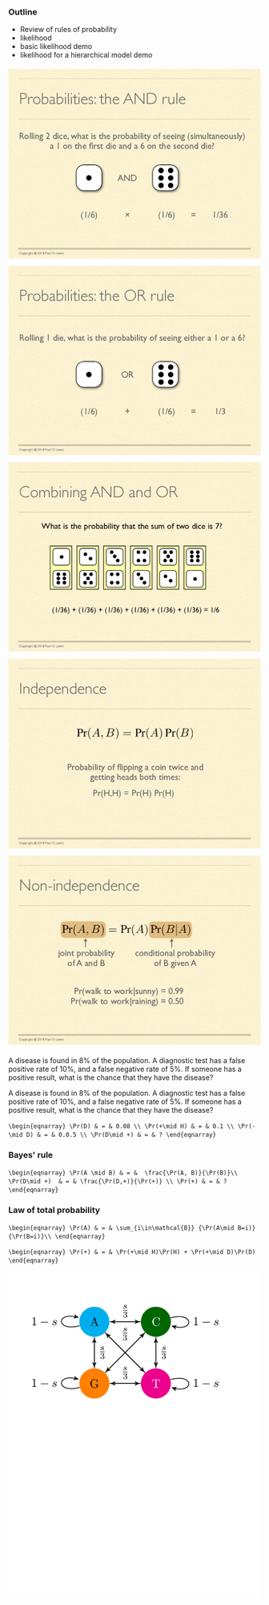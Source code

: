 ### Outline

  * Review of rules of probability
  * likelihood
  * basic likelihood demo
  * likelihood for a hierarchical model demo



<img src="images/by-paul-lewis/pol-probability-0.png"/>



<img src="images/by-paul-lewis/pol-probability-1.png"/>



<img src="images/by-paul-lewis/pol-probability-2.png"/>



<img src="images/by-paul-lewis/pol-probability-3.png"/>



<img src="images/by-paul-lewis/pol-probability-4.png"/>



A disease is found in 8% of the population.
A diagnostic test has a false positive rate of 10%, and
a false negative rate of 5%.
If someone has a positive result, what is the chance that they have the disease?



A disease is found in 8% of the population.
A diagnostic test has a false positive rate of 10%, and
a false negative rate of 5%.
If someone has a positive result, what is the chance that they have the disease?

`\begin{eqnarray}
\Pr(D) & = & 0.08 \\
\Pr(+\mid H) & = & 0.1 \\
\Pr(-\mid D) & = & 0.0.5 \\
\Pr(D\mid +) & = & ?
\end{eqnarray}`




### Bayes' rule
`\begin{eqnarray}
\Pr(A \mid B) & = &  \frac{\Pr(A, B)}{\Pr(B)}\\
\Pr(D\mid +)  & = & \frac{\Pr(D,+)}{\Pr(+)} \\
\Pr(+) & = & ?
\end{eqnarray}`




### Law of total probability
`\begin{eqnarray}
\Pr(A) & = & \sum_{i\in\mathcal{B}} {\Pr(A\mid B=i)}{\Pr(B=i)}\\
\end{eqnarray}`

`\begin{eqnarray}
\Pr(+) & = & \Pr(+\mid H)\Pr(H) + \Pr(+\mid D)\Pr(D)
\end{eqnarray}`



<img src="images/dtdsmarkov.png"/>

